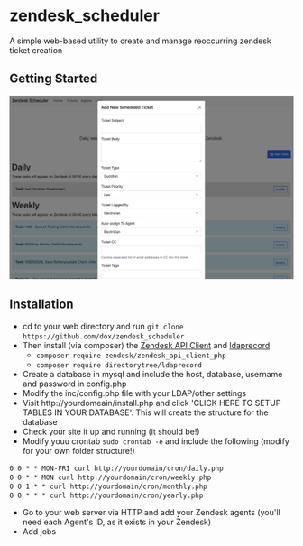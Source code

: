 # zendesk_scheduler
A simple web-based utility to create and manage reoccurring zendesk ticket creation

## Getting Started
![Screenshot](/views/screenshot_01.png)

## Installation
* cd to your web directory and run ```git clone https://github.com/dox/zendesk_scheduler```
* Then install (via composer) the [Zendesk API Client](https://github.com/zendesk/zendesk_api_client_php) and [ldaprecord](https://ldaprecord.com)
    * ```composer require zendesk/zendesk_api_client_php```
    * ```composer require directorytree/ldaprecord```
* Create a database in mysql and include the host, database, username and password in config.php
* Modify the inc/config.php file with your LDAP/other settings
* Visit http://yourdomeain/install.php and click 'CLICK HERE TO SETUP TABLES IN YOUR DATABASE'.  This will create the structure for the database
* Check your site it up and running (it should be!)
* Modify youu crontab ```sudo crontab -e``` and include the following (modify for your own folder structure!)

```
0 0 * * MON-FRI curl http://yourdomain/cron/daily.php
0 0 * * MON curl http://yourdomain/cron/weekly.php
0 0 1 * * curl http://yourdomain/cron/monthly.php
0 0 * * * curl http://yourdomain/cron/yearly.php
```

* Go to your web server via HTTP and add your Zendesk agents (you'll need each Agent's ID, as it exists in your Zendesk)
* Add jobs
